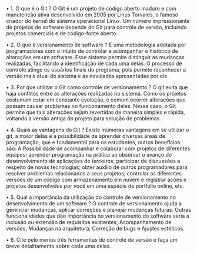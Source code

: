 
• 1. O que é o Git ?
    O Git é um projeto de código aberto maduro e com manutenção ativa desenvolvido em 2005 por Linus Torvalds, o famoso criador do kernel do sistema operacional Linux. Um número impressionante de projetos de software depende do Git para controle de versão, incluindo projetos comerciais e de código-fonte aberto.

• 2. O que é versionamento de software ? 
    E uma metodologia adotada por programadores com o intuito de controlar e acompanhar o histórico de alterações em um software. Esse sistema permite distinguir as mudanças realizadas, facilitando a identificação de cada uma delas. O processo de controle atinge os usuários finais do programa, pois permite reconhecer a versão mais atual do sistema e as novidades apresentadas por ele.

• 3. Por que utilizar o Git como controle de versionamento ?
    O git evita que haja conflitos entre as alterações realizadas no sistema. Como os projetos costumam estar em constante evolução, é comum ocorrer alterações que possam causar problemas no funcionamento deles. Nesse caso, o Git permite que tais alterações sejam revertidas de maneira simples e rápida, voltando a versão antiga do projeto para solução de problemas.

• 4. Quais as vantagens do Git ? 
    Existe inúmeras vantagens em se utilizar o git, a maior delas e a possibilidade de aprender diversas áreas de programação, que e fundamental para os estudantes, outros benefícios são: A Possibilidade de acompanhar e colaborar com projetos de diferentes equipes; aprender programação na prática ao observar o avanço do desenvolvimento de aplicações de terceiros; participar de discussões a respeito de novas tecnologias; obter auxílio de outros programadores para resolver problemas relacionados a seus projetos; controlar as diferentes versões de um código com armazenamento em nuvem e registrar ações e projetos desenvolvidos por você em uma espécie de portfólio online, etc.

• 5. Qual a importância da utilização do controle de versionamento no desenvolvimento de um software ?
    O controle de versionamento ajuda a gerenciar mudanças, aplicar correções e planejar mudanças futuras. Outras funcionalidades que dão importância no versionamento do software seria a inclusão ou extensão de requisitos existentes; Acompanhamento de versões; Mudanças na arquitetura; Correção de bugs e Ajustes estéticos. 

• 6. Cite pelo menos três ferramentas de controle de versão e faça um breve detalhamento sobre cada uma delas.

